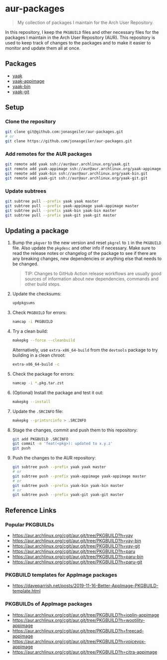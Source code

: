 # aur-packages

> My collection of packages I maintain for the Arch User Repository.

In this repository, I keep the `PKGBUILD` files and other necessary files for
the packages I maintain in the Arch User Repository (AUR). This repository is
used to keep track of changes to the packages and to make it easier to monitor
and update them all at once.

## Packages

- [yaak](https://aur.archlinux.org/packages/yaak/)
- [yaak-appimage](https://aur.archlinux.org/packages/yaak-appimage/)
- [yaak-bin](https://aur.archlinux.org/packages/yaak-bin/)
- [yaak-git](https://aur.archlinux.org/packages/yaak-git/)

## Setup

### Clone the repository

```bash
git clone git@github.com:jonasgeiler/aur-packages.git
# or
git clone https://github.com/jonasgeiler/aur-packages.git
```

### Add remotes for the AUR packages

```bash
git remote add yaak ssh://aur@aur.archlinux.org/yaak.git
git remote add yaak-appimage ssh://aur@aur.archlinux.org/yaak-appimage.git
git remote add yaak-bin ssh://aur@aur.archlinux.org/yaak-bin.git
git remote add yaak-git ssh://aur@aur.archlinux.org/yaak-git.git
```

### Update subtrees

```bash
git subtree pull --prefix yaak yaak master
git subtree pull --prefix yaak-appimage yaak-appimage master
git subtree pull --prefix yaak-bin yaak-bin master
git subtree pull --prefix yaak-git yaak-git master
```

## Updating a package

1. Bump the `pkgver` to the new version and reset `pkgrel` to `1` in the
   `PKGBUILD` file. Also update the `pkgdesc` and other info if necessary.
   Make sure to read the release notes or changelog of the package to see if
   there are any breaking changes, new dependencies or anything else that needs
   to be changed.
   > TIP: Changes to GitHub Action release workflows are usually good sources
   > of information about new dependencies, commands and other build steps.
2. Update the checksums:
   ```bash
   updpkgsums
   ```
3. Check `PKGBUILD` for errors:
   ```bash
   namcap -i PKGBUILD
   ```
4. Try a clean build:
   ```bash
   makepkg --force --cleanbuild
   ```
   Alternatively, use `extra-x86_64-build` from the `devtools` package to try 
   building in a clean chroot:
   ```bash
   extra-x86_64-build -c
   ```
5. Check the package for errors:
   ```bash
   namcap -i *.pkg.tar.zst
   ```
6. (Optional) Install the package and test it out:
   ```bash
   makepkg --install
   ```
7. Update the `.SRCINFO` file:
   ```bash
   makepkg --printsrcinfo > .SRCINFO
   ```
8. Stage the changes, commit and push them to this repository:
   ```bash
   git add PKGBUILD .SRCINFO
   git commit -m 'feat(<pkg>): updated to x.y.z'
   git push
   ```
9. Push the changes to the AUR repository:
   ```bash
   git subtree push --prefix yaak yaak master
   # or
   git subtree push --prefix yaak-appimage yaak-appimage master
   # or
   git subtree push --prefix yaak-bin yaak-bin master
   # or
   git subtree push --prefix yaak-git yaak-git master
   ```

## Reference Links

### Popular PKGBUILDs

- https://aur.archlinux.org/cgit/aur.git/tree/PKGBUILD?h=yay
- https://aur.archlinux.org/cgit/aur.git/tree/PKGBUILD?h=yay-bin
- https://aur.archlinux.org/cgit/aur.git/tree/PKGBUILD?h=yay-git
- https://aur.archlinux.org/cgit/aur.git/tree/PKGBUILD?h=paru
- https://aur.archlinux.org/cgit/aur.git/tree/PKGBUILD?h=paru-bin
- https://aur.archlinux.org/cgit/aur.git/tree/PKGBUILD?h=paru-git

### PKGBUILD templates for AppImage packages

- https://daveparrish.net/posts/2019-11-16-Better-AppImage-PKGBUILD-template.html

### PKGBUILDs of AppImage packages

- https://aur.archlinux.org/cgit/aur.git/tree/PKGBUILD?h=joplin-appimage
- https://aur.archlinux.org/cgit/aur.git/tree/PKGBUILD?h=wootility-appimage
- https://aur.archlinux.org/cgit/aur.git/tree/PKGBUILD?h=freecad-appimage
- https://aur.archlinux.org/cgit/aur.git/tree/PKGBUILD?h=voicevox-appimage
- https://aur.archlinux.org/cgit/aur.git/tree/PKGBUILD?h=citra-appimage
